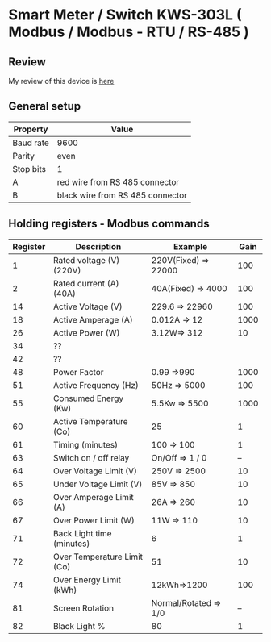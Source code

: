 # Smart Meter / Switch KWS-303L ( Modbus / Modbus - RTU / RS-485 )

## Review
My review of this device is [here](https://alexey.baldin.space/hobby/home-automation/smart-switch-kws-303l)

## General setup

| Property	   | Value                             |
|-------------| ----------------------------------|
| Baud rate   | 9600                              |
| Parity	     | even                              |
| Stop bits   | 1                                 |
| A	          | red wire from RS 485 connector    |
| B	          | black wire from RS 485 connector  |
 
## Holding registers - Modbus commands

| Register	| Description	                | Example               | Gain |
|----------| ----------------------------|-----------------------|------|
| 1	       | Rated voltage (V)(220V)	    | 220V(Fixed) => 22000  | 100  |
| 2	       | Rated current (A) (40A)	    | 40A(Fixed) => 4000    | 100  |
| 14	      | Active Voltage (V)	         | 229.6 => 22960        | 100  |
| 18	      | Active Amperage (A)	        | 0.012A => 12          | 1000 |
| 26	      | Active Power (W)	           | 3.12W=> 312           | 10   |
| 34	      | ??                          |                       | 		   |
| 42	      | ??	                         | 	                     |      |
| 48	      | Power Factor	               | 0.99 =>990            | 1000 |
| 51	      | Active Frequency (Hz)	      | 50Hz => 5000          | 100  |
| 55	      | Consumed Energy (Kw)	       | 5.5Kw => 5500         | 1000 |
| 60	      | Active Temperature (Co)	    | 25                    | 1    |
| 61	      | Timing (minutes)	           | 100 => 100            | 1    |
| 63	      | Switch on / off	relay       | On/Off => 1 / 0       | –    |
| 64	      | Over Voltage Limit (V)      | 250V => 2500          | 10   |
| 65	      | Under Voltage Limit (V)	    | 85V => 850            | 10   |
| 66	      | Over Amperage Limit (A)	    | 26A => 260            | 10   |
| 67	      | Over Power Limit (W)	       | 11W => 110            | 10   |
| 71	      | Back Light time (minutes)	  | 6                     | 1    |
| 72	      | Over Temperature Limit (Co)	| 51                    | 10   |
| 74	      | Over Energy Limit (kWh)	    | 12kWh=>1200           | 100  |
| 81	      | Screen Rotation	            | Normal/Rotated => 1/0 | –    |
| 82	      | Black Light  %              | 80	                   | 1    |
